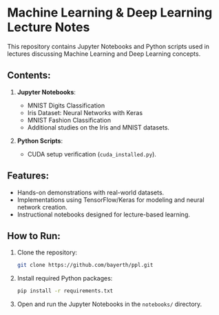 # Machine Learning & Deep Learning Lecture Notes

This repository contains Jupyter Notebooks and Python scripts used in lectures discussing Machine Learning and Deep
Learning concepts.

## Contents:

1. **Jupyter Notebooks**:
    - MNIST Digits Classification
    - Iris Dataset: Neural Networks with Keras
    - MNIST Fashion Classification
    - Additional studies on the Iris and MNIST datasets.

2. **Python Scripts**:
    - CUDA setup verification (`cuda_installed.py`).

## Features:

- Hands-on demonstrations with real-world datasets.
- Implementations using TensorFlow/Keras for modeling and neural network creation.
- Instructional notebooks designed for lecture-based learning.

## How to Run:

1. Clone the repository:
   ```bash
   git clone https://github.com/bayerth/ppl.git
   ```
2. Install required Python packages:
   ```bash
   pip install -r requirements.txt
   ```
3. Open and run the Jupyter Notebooks in the `notebooks/` directory.